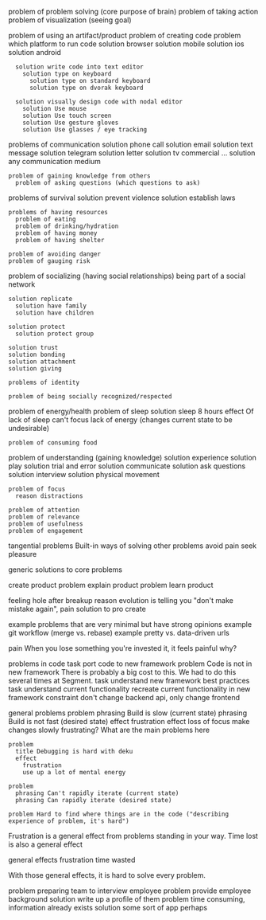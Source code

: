 
problem of problem solving (core purpose of brain)
  problem of taking action
    problem of visualization (seeing goal)

  problem of using an artifact/product
    problem of creating code
      problem which platform to run code
        solution browser
        solution mobile
          solution ios
          solution android

      solution write code into text editor
        solution type on keyboard
          solution type on standard keyboard
          solution type on dvorak keyboard

      solution visually design code with nodal editor
        solution Use mouse
        solution Use touch screen
        solution Use gesture gloves
        solution Use glasses / eye tracking

  problems of communication
    solution phone call
    solution email
    solution text message
    solution telegram
    solution letter
    solution tv commercial
    ... solution any communication medium

    problem of gaining knowledge from others
      problem of asking questions (which questions to ask)

  problems of survival
    solution prevent violence
    solution establish laws

    problems of having resources
      problem of eating
      problem of drinking/hydration
      problem of having money
      problem of having shelter

    problem of avoiding danger
    problem of gauging risk

  problem of socializing (having social relationships)
    being part of a social network

    solution replicate
      solution have family
      solution have children

    solution protect
      solution protect group

    solution trust
    solution bonding
    solution attachment
    solution giving

    problems of identity

    problem of being socially recognized/respected

  problem of energy/health
    problem of sleep
      solution sleep 8 hours
      effect Of lack of sleep
        can't focus
        lack of energy (changes current state to be undesirable)

    problem of consuming food

  problem of understanding (gaining knowledge)
    solution experience
    solution play
    solution trial and error
    solution communicate
      solution ask questions
        solution interview
    solution physical movement

    problem of focus
      reason distractions

    problem of attention
    problem of relevance
    problem of usefulness
    problem of engagement

tangential problems
  Built-in ways of solving other problems
  avoid pain
  seek pleasure

generic solutions to core problems

  create product
    problem explain product
    problem learn product

feeling hole after breakup
  reason evolution is telling you "don't make mistake again", pain
    solution to pro create

example problems that are very minimal but have strong opinions
  example git workflow (merge vs. rebase)
  example pretty vs. data-driven urls

pain When you lose something you're invested it, it feels painful
  why?

problems in code
  task port code to new framework
    problem Code is not in new framework
    There is probably a big cost to this. We had to do this several times at Segment.
    task understand new framework best practices
    task understand current functionality
    recreate current functionality in new framework
      constraint don't change backend api, only change frontend

  general problems
    problem
      phrasing Build is slow (current state)
      phrasing Build is not fast (desired state)
      effect
        frustration
          effect
            loss of focus
        make changes slowly
          frustrating?
          What are the main problems here

    problem
      title Debugging is hard with deku
      effect
        frustration
        use up a lot of mental energy

    problem
      phrasing Can't rapidly iterate (current state)
      phrasing Can rapidly iterate (desired state)

    problem Hard to find where things are in the code ("describing experience of problem, it's hard")

Frustration is a general effect from problems standing in your way. Time lost is also a general effect

general effects
  frustration
  time wasted

With those general effects, it is hard to solve every problem.

problem preparing team to interview employee
  problem provide employee background
    solution write up a profile of them
      problem time consuming, information already exists
      solution some sort of app perhaps

